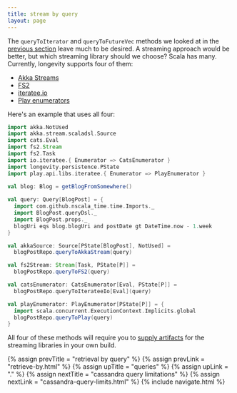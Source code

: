 ```yaml
---
title: stream by query
layout: page
---
```


The `queryToIterator` and `queryToFutureVec` methods we looked at in the [previous
section](retrieve-by.html) leave much to be desired. A streaming approach would be better, but which
streaming library should we choose? Scala has many. Currently, longevity supports four of them:

- [Akka Streams](http://doc.akka.io/docs/akka/2.4.17/scala/stream/index.html)
- [FS2](https://github.com/functional-streams-for-scala/fs2)
- [iteratee.io](https://github.com/travisbrown/iteratee)
- [Play enumerators](https://www.playframework.com/documentation/2.5.x/Enumerators)

Here's an example that uses all four:

```scala
import akka.NotUsed
import akka.stream.scaladsl.Source
import cats.Eval
import fs2.Stream
import fs2.Task
import io.iteratee.{ Enumerator => CatsEnumerator }
import longevity.persistence.PState
import play.api.libs.iteratee.{ Enumerator => PlayEnumerator }
 
val blog: Blog = getBlogFromSomewhere()

val query: Query[BlogPost] = {
  import com.github.nscala_time.time.Imports._
  import BlogPost.queryDsl._
  import BlogPost.props._
  blogUri eqs blog.blogUri and postDate gt DateTime.now - 1.week
}

val akkaSource: Source[PState[BlogPost], NotUsed] =
  blogPostRepo.queryToAkkaStream(query)

val fs2Stream: Stream[Task, PState[P]] =
  blogPostRepo.queryToFS2(query)

val catsEnumerator: CatsEnumerator[Eval, PState[P]] =
  blogPostRepo.queryToIterateeIo[Eval](query)

val playEnumerator: PlayEnumerator[PState[P]] = {
  import scala.concurrent.ExecutionContext.Implicits.global
  blogPostRepo.queryToPlay(query)
}
```

All four of these methods will require you to
[supply artifacts](../prelims/project-setup.html#supplying-optional-dependencies)
for the streaming libraries in your
own build.


{% assign prevTitle = "retrieval by query" %}
{% assign prevLink  = "retrieve-by.html" %}
{% assign upTitle   = "queries" %}
{% assign upLink    = "." %}
{% assign nextTitle = "cassandra query limitations" %}
{% assign nextLink  = "cassandra-query-limits.html" %}
{% include navigate.html %}
